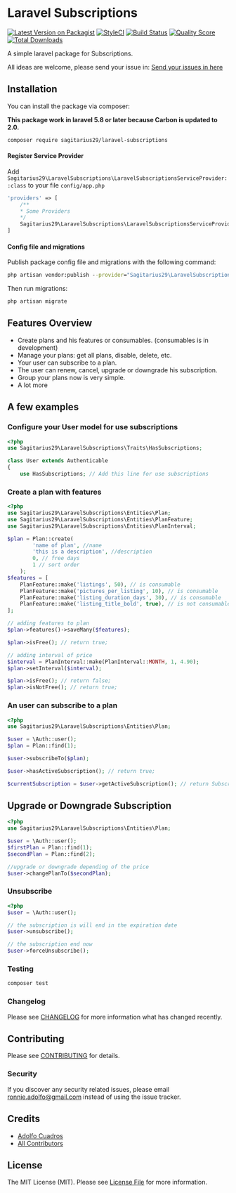# Laravel Subscriptions

[![Latest Version on Packagist](https://img.shields.io/packagist/v/sagitarius29/laravel-subscriptions.svg?style=flat-square)](https://packagist.org/packages/sagitarius29/laravel-subscriptions)
[![StyleCI](https://github.styleci.io/repos/217646946/shield)](https://github.styleci.io/repos/217646946)
[![Build Status](https://img.shields.io/travis/sagitarius29/laravel-subscriptions/master.svg?style=flat-square)](https://travis-ci.org/sagitarius29/laravel-subscriptions)
[![Quality Score](https://img.shields.io/scrutinizer/g/sagitarius29/laravel-subscriptions.svg?style=flat-square)](https://scrutinizer-ci.com/g/sagitarius29/laravel-subscriptions)
[![Total Downloads](https://img.shields.io/packagist/dt/sagitarius29/laravel-subscriptions.svg?style=flat-square)](https://packagist.org/packages/sagitarius29/laravel-subscriptions)

A simple laravel package for Subscriptions.

All ideas are welcome, please send your issue in: [Send your issues in here](https://github.com/sagitarius29/laravel-subscriptions/issues/new)

## Installation

You can install the package via composer:

**This package work in laravel 5.8 or later because Carbon is updated to 2.0.**

```bash
composer require sagitarius29/laravel-subscriptions
```

#### Register Service Provider
Add `Sagitarius29\LaravelSubscriptions\LaravelSubscriptionsServiceProvider::class` to your file `config/app.php`

```php
'providers' => [
    /**
    * Some Providers
    */
    Sagitarius29\LaravelSubscriptions\LaravelSubscriptionsServiceProvider::class
]
```

#### Config file and migrations
Publish package config file and migrations with the following command:
```cmd
php artisan vendor:publish --provider="Sagitarius29\LaravelSubscriptions\LaravelSubscriptionsServiceProvider"
```

Then run migrations:
```cmd
php artisan migrate
```

## Features Overview

- Create plans and his features or consumables. (consumables is in development)
- Manage your plans: get all plans, disable, delete, etc.
- Your user can subscribe to a plan.
- The user can renew, cancel, upgrade or downgrade his subscription.
- Group your plans now is very simple.
- A lot more

## A few examples

### Configure your User model for use subscriptions
````php
<?php
use Sagitarius29\LaravelSubscriptions\Traits\HasSubscriptions;

class User extends Authenticable
{
    use HasSubscriptions; // Add this line for use subscriptions
````

### Create a plan with features

```php
<?php
use Sagitarius29\LaravelSubscriptions\Entities\Plan;
use Sagitarius29\LaravelSubscriptions\Entities\PlanFeature;
use Sagitarius29\LaravelSubscriptions\Entities\PlanInterval;

$plan = Plan::create(
        'name of plan', //name
        'this is a description', //description
        0, // free days
        1 // sort order
    );
$features = [
    PlanFeature::make('listings', 50), // is consumable
    PlanFeature::make('pictures_per_listing', 10), // is consumable
    PlanFeature::make('listing_duration_days', 30), // is consumable
    PlanFeature::make('listing_title_bold', true), // is not consumable
];

// adding features to plan
$plan->features()->saveMany($features);

$plan->isFree(); // return true;

// adding interval of price
$interval = PlanInterval::make(PlanInterval::MONTH, 1, 4.90);
$plan->setInterval($interval);

$plan->isFree(); // return false;
$plan->isNotFree(); // return true; 
```

### An user can subscribe to a plan
```php
<?php
use Sagitarius29\LaravelSubscriptions\Entities\Plan;

$user = \Auth::user();
$plan = Plan::find(1);

$user->subscribeTo($plan);

$user->hasActiveSubscription(); // return true;

$currentSubscription = $user->getActiveSubscription(); // return Subscription object;

```

## Upgrade or Downgrade Subscription
````php
<?php
use Sagitarius29\LaravelSubscriptions\Entities\Plan;

$user = \Auth::user();
$firstPlan = Plan::find(1);
$secondPlan = Plan::find(2);

//upgrade or downgrade depending of the price
$user->changePlanTo($secondPlan);
````

### Unsubscribe
````php
<?php
$user = \Auth::user();

// the subscription is will end in the expiration date
$user->unsubscribe();

// the subscription end now
$user->forceUnsubscribe();
````

### Testing

``` bash
composer test
```

### Changelog

Please see [CHANGELOG](CHANGELOG.md) for more information what has changed recently.

## Contributing

Please see [CONTRIBUTING](CONTRIBUTING.md) for details.

### Security

If you discover any security related issues, please email ronnie.adolfo@gmail.com instead of using the issue tracker.

## Credits

- [Adolfo Cuadros](https://github.com/sagitarius29)
- [All Contributors](../../contributors)

## License

The MIT License (MIT). Please see [License File](LICENSE.md) for more information.
